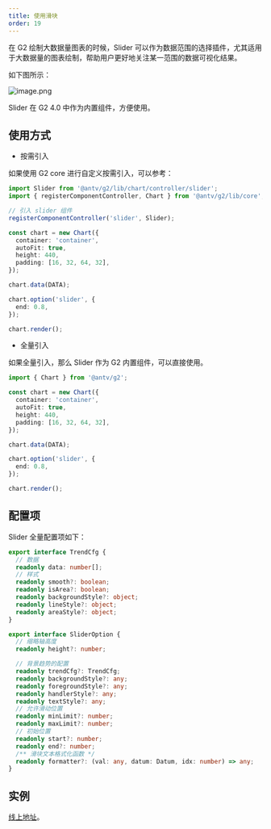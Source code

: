 ```yaml
---
title: 使用滑块
order: 19
---
```


在 G2 绘制大数据量图表的时候，Slider 可以作为数据范围的选择插件，尤其适用于大数据量的图表绘制，帮助用户更好地关注某一范围的数据可视化结果。

如下图所示：

![image.png](https://gw.alipayobjects.com/mdn/rms_f5c722/afts/img/A*dJbXTrNo2qcAAAAAAAAAAABkARQnAQ)

Slider 在 G2 4.0 中作为内置组件，方便使用。

## 使用方式

- 按需引入

如果使用 G2 core 进行自定义按需引入，可以参考：

```typescript
import Slider from '@antv/g2/lib/chart/controller/slider';
import { registerComponentController, Chart } from '@antv/g2/lib/core';

// 引入 slider 组件
registerComponentController('slider', Slider);

const chart = new Chart({
  container: 'container',
  autoFit: true,
  height: 440,
  padding: [16, 32, 64, 32],
});

chart.data(DATA);

chart.option('slider', {
  end: 0.8,
});

chart.render();
```

- 全量引入

如果全量引入，那么 Slider 作为 G2 内置组件，可以直接使用。

```typescript
import { Chart } from '@antv/g2';

const chart = new Chart({
  container: 'container',
  autoFit: true,
  height: 440,
  padding: [16, 32, 64, 32],
});

chart.data(DATA);

chart.option('slider', {
  end: 0.8,
});

chart.render();
```

## 配置项

Slider 全量配置项如下：

```typescript
export interface TrendCfg {
  // 数据
  readonly data: number[];
  // 样式
  readonly smooth?: boolean;
  readonly isArea?: boolean;
  readonly backgroundStyle?: object;
  readonly lineStyle?: object;
  readonly areaStyle?: object;
}

export interface SliderOption {
  // 缩略轴高度
  readonly height?: number;

  // 背景趋势的配置
  readonly trendCfg?: TrendCfg;
  readonly backgroundStyle?: any;
  readonly foregroundStyle?: any;
  readonly handlerStyle?: any;
  readonly textStyle?: any;
  // 允许滑动位置
  readonly minLimit?: number;
  readonly maxLimit?: number;
  // 初始位置
  readonly start?: number;
  readonly end?: number;
  /** 滑块文本格式化函数 */
  readonly formatter?: (val: any, datum: Datum, idx: number) => any;
}
```

## 实例

[线上地址](../../../examples/area/basic#area-large)。
